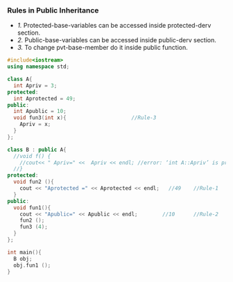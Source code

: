 ### Rules in Public Inheritance
- *1.* Protected-base-variables can be accessed inside protected-derv section.
- *2.* Public-base-variables can be accessed inside public-derv section.
- *3.* To change pvt-base-member do it inside public function.

```c++
#include<iostream>
using namespace std;

class A{
  int Apriv = 3;
protected:
  int Aprotected = 49;
public:
  int Apublic = 10;
  void fun3(int x){                     //Rule-3
    Apriv = x;
  }
};

class B : public A{
  //void f() {
    //cout<< " Apriv=" <<  Apriv << endl; //error: ‘int A::Apriv’ is private within this context
  //}
protected:
  void fun2 (){
    cout << "Aprotected =" << Aprotected << endl;   //49    //Rule-1
  }
public:
  void fun1(){
    cout << "Apublic=" << Apublic << endl;        //10      //Rule-2
    fun2 ();
    fun3 (4);
  }
};

int main(){
  B obj;
  obj.fun1 ();
}
```
